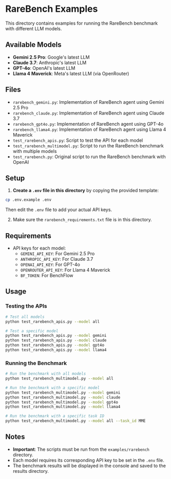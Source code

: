 # RareBench Examples

This directory contains examples for running the RareBench benchmark with different LLM models.

## Available Models

- **Gemini 2.5 Pro**: Google's latest LLM
- **Claude 3.7**: Anthropic's latest LLM
- **GPT-4o**: OpenAI's latest LLM
- **Llama 4 Maverick**: Meta's latest LLM (via OpenRouter)

## Files

- `rarebench_gemini.py`: Implementation of RareBench agent using Gemini 2.5 Pro
- `rarebench_claude.py`: Implementation of RareBench agent using Claude 3.7
- `rarebench_gpt4o.py`: Implementation of RareBench agent using GPT-4o
- `rarebench_llama4.py`: Implementation of RareBench agent using Llama 4 Maverick
- `test_rarebench_apis.py`: Script to test the API for each model
- `test_rarebench_multimodel.py`: Script to run the RareBench benchmark with multiple models
- `test_rarebench.py`: Original script to run the RareBench benchmark with OpenAI

## Setup

1. **Create a `.env` file in this directory** by copying the provided template:

```bash
cp .env.example .env
```

Then edit the `.env` file to add your actual API keys.

2. Make sure the `rarebench_requirements.txt` file is in this directory.

## Requirements

- API keys for each model:
  - `GEMINI_API_KEY`: For Gemini 2.5 Pro
  - `ANTHROPIC_API_KEY`: For Claude 3.7
  - `OPENAI_API_KEY`: For GPT-4o
  - `OPENROUTER_API_KEY`: For Llama 4 Maverick
  - `BF_TOKEN`: For BenchFlow

## Usage

### Testing the APIs

```bash
# Test all models
python test_rarebench_apis.py --model all

# Test a specific model
python test_rarebench_apis.py --model gemini
python test_rarebench_apis.py --model claude
python test_rarebench_apis.py --model gpt4o
python test_rarebench_apis.py --model llama4
```

### Running the Benchmark

```bash
# Run the benchmark with all models
python test_rarebench_multimodel.py --model all

# Run the benchmark with a specific model
python test_rarebench_multimodel.py --model gemini
python test_rarebench_multimodel.py --model claude
python test_rarebench_multimodel.py --model gpt4o
python test_rarebench_multimodel.py --model llama4

# Run the benchmark with a specific task ID
python test_rarebench_multimodel.py --model all --task_id MME
```

## Notes

- **Important**: The scripts must be run from the `examples/rarebench` directory.
- Each model requires its corresponding API key to be set in the `.env` file.
- The benchmark results will be displayed in the console and saved to the results directory.
